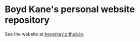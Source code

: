 # Boyd Kane's personal website repository

See the website at [beyarkay.github.io](https://beyarkay.github.io).


